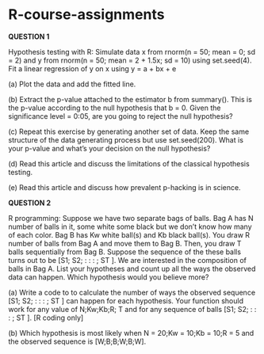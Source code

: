 # R-course-assignments
**QUESTION 1**

Hypothesis testing with R: Simulate data x from rnorm(n = 50; mean = 0; sd = 2) and
y from rnorm(n = 50; mean = 2 + 1.5x; sd = 10) using set.seed(4). Fit a linear
regression of y on x using y = a + bx + e

(a) Plot the data and add the fitted line.

(b) Extract the p-value attached to the estimator b from summary(). This is the
p-value according to the null hypothesis that b = 0. Given the significance level 
= 0:05, are you going to reject the null hypothesis? 

(c) Repeat this exercise by generating another set of data. Keep the same structure
of the data generating process but use set.seed(200). What is your p-value and
what’s your decision on the null hypothesis?

(d) Read this article and discuss the limitations of the classical hypothesis testing.

(e) Read this article and discuss how prevalent p-hacking is in science.




**QUESTION 2**

R programming: Suppose we have two separate bags of balls. Bag A has N number of
balls in it, some white some black but we don’t know how many of each color. Bag B
has Kw white ball(s) and Kb black ball(s). You draw R number of balls from Bag A
and move them to Bag B. Then, you draw T balls sequentially from Bag B. Suppose
the sequence of the these balls turns out to be [S1; S2; : : : ; ST ]. We are interested in
the composition of balls in Bag A. List your hypotheses and count up all the ways the
observed data can happen. Which hypothesis would you believe more?

(a) Write a code to to calculate the number of ways the observed sequence [S1; S2; : : : ; ST ]
can happen for each hypothesis. Your function should work for any value of
N;Kw;Kb;R; T and for any sequence of balls [S1; S2; : : : ; ST ]. [R coding only]

(b) Which hypothesis is most likely when N = 20;Kw = 10;Kb = 10;R = 5 and the
observed sequence is [W;B;B;W;B;W].
